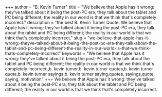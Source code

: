 +++
author = "B. Kevin Turner"
title = "We believe that Apple has it wrong: they've talked about it being the post-PC era, they talk about the tablet and PC being different; the reality in our world is that we think that's completely incorrect."
description = "the best B. Kevin Turner Quote: We believe that Apple has it wrong: they've talked about it being the post-PC era, they talk about the tablet and PC being different; the reality in our world is that we think that's completely incorrect."
slug = "we-believe-that-apple-has-it-wrong:-theyve-talked-about-it-being-the-post-pc-era-they-talk-about-the-tablet-and-pc-being-different-the-reality-in-our-world-is-that-we-think-thats-completely-incorrect"
keywords = "We believe that Apple has it wrong: they've talked about it being the post-PC era, they talk about the tablet and PC being different; the reality in our world is that we think that's completely incorrect.,b. kevin turner,b. kevin turner quotes,b. kevin turner quote,b. kevin turner sayings,b. kevin turner saying,quotes, sayings,quote, saying, motivation"
+++
We believe that Apple has it wrong: they've talked about it being the post-PC era, they talk about the tablet and PC being different; the reality in our world is that we think that's completely incorrect.
